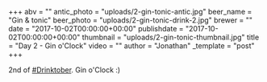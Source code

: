 +++
abv = ""
antic_photo = "uploads/2-gin-tonic-antic.jpg"
beer_name = "Gin & tonic"
beer_photo = "uploads/2-gin-tonic-drink-2.jpg"
brewer = ""
date = "2017-10-02T00:00:00+00:00"
publishdate = "2017-10-02T00:00:00+00:00"
thumbnail = "uploads/2-gin-tonic-thumbnail.jpg"
title = "Day 2 - Gin o'Clock"
video = ""
author = "Jonathan"
_template = "post"
+++

2nd of [#Drinktober](https://www.facebook.com/hashtag/drinktober?epa=HASHTAG). Gin o'Clock :)
